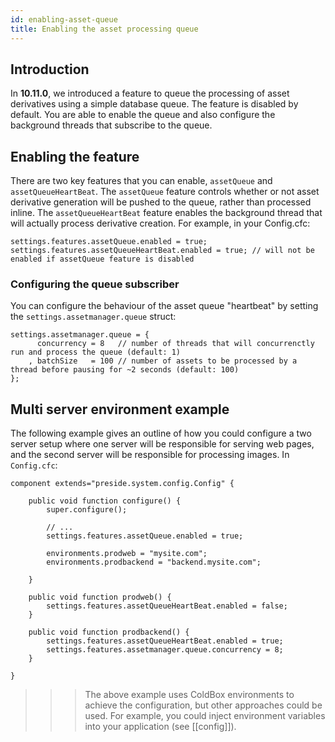 ```yaml
---
id: enabling-asset-queue
title: Enabling the asset processing queue
---
```


## Introduction

In **10.11.0**, we introduced a feature to queue the processing of asset derivatives using a simple database queue. The feature is disabled by default. You are able to enable the queue and also configure the background threads that subscribe to the queue.

## Enabling the feature

There are two key features that you can enable, `assetQueue` and `assetQueueHeartBeat`. The `assetQueue` feature controls whether or not asset derivative generation will be pushed to the queue, rather than processed inline. The `assetQueueHeartBeat` feature enables the background thread that will actually process derivative creation. For example, in your Config.cfc:

```luceescript
settings.features.assetQueue.enabled = true;
settings.features.assetQueueHeartBeat.enabled = true; // will not be enabled if assetQueue feature is disabled
```

### Configuring the queue subscriber

You can configure the behaviour of the asset queue "heartbeat" by setting the `settings.assetmanager.queue` struct:

```luceescript
settings.assetmanager.queue = {
	  concurrency = 8   // number of threads that will concurrenctly run and process the queue (default: 1)
	, batchSize   = 100 // number of assets to be processed by a thread before pausing for ~2 seconds (default: 100)
};
```


## Multi server environment example

The following example gives an outline of how you could configure a two server setup where one server will be responsible for serving web pages, and the second server will be responsible for processing images. In `Config.cfc`:


```luceescript
component extends="preside.system.config.Config" {

    public void function configure() {
        super.configure();

        // ...
        settings.features.assetQueue.enabled = true;

        environments.prodweb = "mysite.com";
		environments.prodbackend = "backend.mysite.com";

    }

    public void function prodweb() {
    	settings.features.assetQueueHeartBeat.enabled = false;
    }
    
    public void function prodbackend() {
    	settings.features.assetQueueHeartBeat.enabled = true;
    	settings.features.assetmanager.queue.concurrency = 8;
    }

}
```

>>> The above example uses ColdBox environments to achieve the configuration, but other approaches could be used. For example, you could inject environment variables into your application (see [[config]]).
